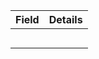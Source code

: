 | Field | Details |
|--------|----------|
|  |  |
|  |  |
|  |  |
|  |  |
|  |  |Add your constraints to this file
